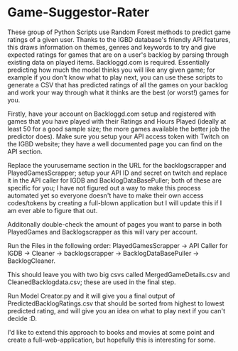# Game-Suggestor-Rater
These group of Python Scripts use Random Forest methods to predict game ratings of a given user. Thanks to the IGBD database's friendly API features, this draws information on themes, genres and keywords to try and give expected ratings for games that are on a user's backlog by parsing through existing data on played items. Backloggd.com is required. Essentially predicting how much the model thinks you will like any given game; for example if you don't know what to play next, you can use these scripts to generate a CSV that has predicted ratings of all the games on your backlog and work your way through what it thinks are the best (or worst!) games for you.

Firstly, have your account on Backloggd.com setup and registered with games that you have played with their Ratings and Hours Played (ideally at least 50 for a good sample size; the more games available the better job the predictor does). Make sure you setup your API access token with Twitch on the IGBD website; they have a well documented page you can find on the API section.

Replace the yourusername section in the URL for the backlogscrapper and PlayedGamesScrapper; setup your API ID and secret on twitch and replace it in the API caller for IGDB and BacklogDataBasePuller; both of these are specific for you; I have not figured out a way to make this process automated yet so everyone doesn't have to make their own access codes/tokens by creating a full-blown application but I will update this if I am ever able to figure that out. 

Additonally double-check the amount of pages you want to parse in both PlayedGames and Backlogscrapper as this will vary per account.

Run the Files in the following order: PlayedGamesScrapper -> API Caller for IGDB -> Cleaner -> backlogscrapper -> BacklogDataBasePuller -> BacklogCleaner. 

This should leave you with two big csvs called MergedGameDetails.csv and CleanedBacklogdata.csv; these are used in the final step.

Run Model Creator.py and it will give you a final output of PredictedBacklogRatings.csv that should be sorted from highest to lowest predicted rating, and will give you an idea on what to play next if you can't decide :D.

I'd like to extend this approach to books and movies at some point and create a full-web-application, but hopefully this is interesting for some.
